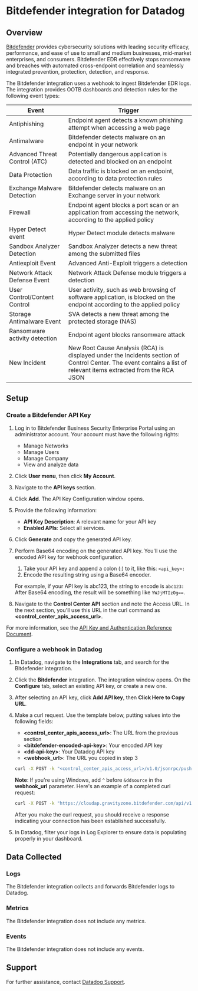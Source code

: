 # Bitdefender integration for Datadog

## Overview

[Bitdefender][1] provides cybersecurity solutions with leading security efficacy, performance, and ease of use to small and medium businesses, mid-market enterprises, and consumers. Bitdefender EDR effectively stops ransomware and breaches with automated cross-endpoint correlation and seamlessly integrated prevention, protection, detection, and response.

The Bitdefender integration uses a webhook to ingest Bitdefender EDR logs. The integration provides OOTB dashboards and detection rules for the following event types:

| Event                         | Trigger                                                                                                                                                           |
|-------------------------------|-------------------------------------------------------------------------------------------------------------------------------------------------------------------|
| Antiphishing                  | Endpoint agent detects a known phishing attempt when accessing a web page                                                                                         |
| Antimalware                   | Bitdefender detects malware on an endpoint in your network                                                                                                        |
| Advanced Threat Control (ATC) | Potentially dangerous application is detected and blocked on an endpoint                                                                                          |
| Data Protection               | Data traffic is blocked on an endpoint, according to data protection rules                                                                                        |
| Exchange Malware Detection    | Bitdefender detects malware on an Exchange server in your network                                                                                                 |
| Firewall                      | Endpoint agent blocks a port scan or an application from accessing the network, according to the applied policy                                                   |
| Hyper Detect event            | Hyper Detect module detects malware                                                                                                                               |
| Sandbox Analyzer Detection    | Sandbox Analyzer detects a new threat among the submitted files                                                                                                   |
| Antiexploit Event             | Advanced Anti-Exploit triggers a detection                                                                                                                        |
| Network Attack Defense Event  | Network Attack Defense module triggers a detection                                                                                                                |
| User Control/Content Control  | User activity, such as web browsing of software application, is blocked on the endpoint according to the applied policy                                           |
| Storage Antimalware Event     | SVA detects a new threat among the protected storage (NAS)                                                                                                        |
| Ransomware activity detection | Endpoint agent blocks ransomware attack                                                                                                                           |
| New Incident                  | New Root Cause Analysis (RCA) is displayed under the Incidents section of Control Center. The event contains a list of relevant items extracted from the RCA JSON |

## Setup

### Create a Bitdefender API Key

1. Log in to Bitdefender Business Security Enterprise Portal using an administrator account. Your account must have the following rights:
   - Manage Networks
   - Manage Users
   - Manage Company
   - View and analyze data
2. Click **User menu**, then click **My Account**.
3. Navigate to the **API keys** section.
4. Click **Add**. The API Key Configuration window opens.
5. Provide the following information:
    - **API Key Description**: A relevant name for your API key
    - **Enabled APIs**: Select all services.
6. Click **Generate** and copy the generated API key. 
7. Perform Base64 encoding on the generated API key. You'll use the encoded API key for webhook configuration.
    1. Take your API key and append a colon (\:) to it, like this: `<api_key>:`
    2. Encode the resulting string using a Base64 encoder.
    
    For example, if your API key is abc123, the string to encode is `abc123:` After Base64 encoding, the result will be something 
    like `YWJjMTIzOg==`.

8. Navigate to the **Control Center API** section and note the Access URL. In the next section, you'll use this URL in the curl command as **\<control_center_apis_access_url>**.

For more information, see the [API Key and Authentication Reference Document][3].

### Configure a webhook in Datadog
1. In Datadog, navigate to the **Integrations** tab, and search for the Bitdefender integration.
2. Click the **Bitdefender** integration. The integration window opens. On the **Configure** tab, select an existing API key, or create a new one.
3. After selecting an API key, click **Add API key**, then **Click Here to Copy URL**.
4. Make a curl request. Use the template below, putting values into the following fields: 
    - **\<control_center_apis_access_url>**: The URL from the previous section
    - **\<bitdefender-encoded-api-key>**: Your encoded API key
    - **\<dd-api-key>**: Your Datadog API key
    - **\<webhook_url>**:  The URL you copied in step 3
    ```bash
    curl -X POST -k "<control_center_apis_access_url>/v1.0/jsonrpc/push" --header "Authorization: Basic <bitdefender-encoded-api-key>" --header "Content-Type: application/json" --data "{\"params\": {\"status\": 1,\"serviceType\": \"jsonRPC\",\"serviceSettings\": {\"url\": \"<webhook_url>\",\"requireValidSslCertificate\": false,\"authorization\": \"<dd-api-key>\"},\"subscribeToEventTypes\": {\"av\": true,\"aph\": true,\"fw\": true,\"avc\": true,\"uc\": true,\"dp\": true,\"hd\": true,\"exchange-malware\": true,\"network-sandboxing\": true,\"new-incident\": true,\"antiexploit\": true,\"network-monitor\": true,\"ransomware-mitigation\": true,\"storage-antimalware\": true}},\"jsonrpc\": \"2.0\",\"method\": \"setPushEventSettings\",\"id\": \"bitdefender_push\"}"
    ```
    **Note**: If you're using Windows, add `^` before `&ddsource` in the **webhook_url** parameter.
    Here's an example of a completed curl request:
    ```bash
    curl -X POST -k "https://cloudap.gravityzone.bitdefender.com/api/v1.0/jsonrpc/push" --header "Authorization: Basic <bitdefender-encoded-api-key>" --header "Content-Type: application/json" --data "{\"params\": {\"status\": 1,\"serviceType\": \"jsonRPC\",\"serviceSettings\": {\"url\": \"https://http-intake.logs.datadoghq.com/api/v2/logs?dd-api-key=<dd-api-key>&ddsource=bitdefender\",\"requireValidSslCertificate\": false,\"authorization\": \"<dd-api-key>\"},\"subscribeToEventTypes\": {\"av\": true,\"aph\": true,\"fw\": true,\"avc\": true,\"uc\": true,\"dp\": true,\"hd\": true,\"exchange-malware\": true,\"network-sandboxing\": true\"new-incident\": true,\"antiexploit\": true,\"network-monitor\": true,\"ransomware-mitigation\": true,\"storage-antimalware\": true,}},\"jsonrpc\": \"2.0\",\"method\": \"setPushEventSettings\",\"id\": \"bitdefender_push\"}"
    ```
	
    After you make the curl request, you should receive a response indicating your connection has been established successfully.
5. In Datadog, filter your logs in Log Explorer to ensure data is populating properly in your dashboard.

## Data Collected

### Logs

The Bitdefender integration collects and forwards Bitdefender logs to Datadog.

### Metrics

The Bitdefender integration does not include any metrics.

### Events

The Bitdefender integration does not include any events.

## Support

For further assistance, contact [Datadog Support][2].

[1]: https://www.bitdefender.com/en-in/business/products/endpoint-detection-response
[2]: https://docs.datadoghq.com/help/
[3]: https://www.bitdefender.com/business/support/en/77209-125277-public-api.html#UUID-2a74c3b5-6159-831d-4f8a-ca42797ce3b0_section-idm4640169987334432655171029621